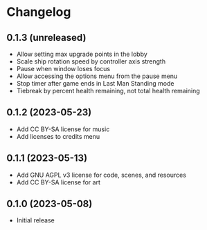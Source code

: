 # Changelog

## 0.1.3 (unreleased)

- Allow setting max upgrade points in the lobby
- Scale ship rotation speed by controller axis strength
- Pause when window loses focus
- Allow accessing the options menu from the pause menu
- Stop timer after game ends in Last Man Standing mode
- Tiebreak by percent health remaining, not total health remaining

## 0.1.2 (2023-05-23)

- Add CC BY-SA license for music
- Add licenses to credits menu

## 0.1.1 (2023-05-13)

- Add GNU AGPL v3 license for code, scenes, and resources
- Add CC BY-SA license for art

## 0.1.0 (2023-05-08)

- Initial release
